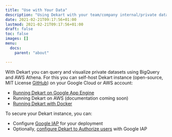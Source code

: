 ```yaml
---
title: "Use with Your Data"
description: "Using Dekart with your team/company internal/private datasets"
date: 2021-02-21T09:17:56+01:00
lastmod: 2021-02-21T09:17:56+01:00
draft: false
toc: false
images: []
menu:
  docs:
    parent: "about"

---
```


With Dekart you can query and visualize private datasets using BigQuery and AWS Athena. For this you can self-host Dekart instance (open-source, MIT License [GitHub](https://github.com/dekart-xyz/dekart)) on your Google Cloud or AWS account:
* [Running Dekart on Google App Engine](/docs/self-hosting/app-engine)
* Running Dekart on AWS (documentation coming soon)
* [Running Dekart with Docker](/docs/self-hosting/docker)

To secure your Dekart instance, you can:

* Configure <a href="https://cloud.google.com/iap/docs/app-engine-quickstart">Google IAP</a> for your deployment
* Optionally, [configure Dekart to Authorize users](/docs/configuration/environment-variables/#user-management-with-google-iap) with Google IAP

